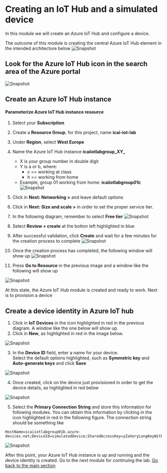 # Creating an IoT Hub and a simulated device
In this module we will create an Azure IoT Hub and configure a device.

The outcome of this module is creating the central Azure IoT Hub element in the intended architecture below
![Snapshot](../images/Lab-1.png "Azure IoT Hub Service")


## Look for the Azure IoT Hub icon in the search area of the Azure portal
![Snapshot](../images/iot-hub-1.PNG "Azure IoT Hub Service")

## Create an Azure IoT Hub instance

#### Parameterize Azure IoT Hub instance resource
1. Select your **Subscription** <br/> 
2. Create a **Resource Group**, for this project, name **icai-iot-lab** <br/>
3. Under **Region**, select **West Europe** <br/>
4. Name the Azure IoT Hub instance  **icaiiotlabgroup_XY_** <br/>
   * X is your group number in double digit<br/>
   * Y is a or b, where:
      * c == working at class <br/>
      * h == working from home  <br/>
   * Example, group 01 working from home: **icaiiotlabgroup*01c*** <br/>
![Snapshot](../images/iot-hub-0.PNG "Azure IoT Hub Service")

5. Click in **Next: Networking >** and leave default options <br/> 
6. Click in **Next: Size and scale >** in order to set the proper service tier.<br/>

7. In the following diagram, remember to select **Free tier**
![Snapshot](../images/iot-hub-2.PNG "Azure IoT Hub Service")

8. Select **Review + create** at the botton left highlighted in blue
9. After successful validation, click **Create** and wait for a few minutes for the creation process to complete
![Snapshot](../images/iot-hub-3.PNG "Azure IoT Hub Service")

10. Once the creation process has completed, the following window will show up
![Snapshot](../images/iot-hub-4.PNG "Azure IoT Hub Service")

11. Press **Go to Resource** in the previous image and a window like the following will show up

![Snapshot](../images/iot-hub-5.PNG "Azure IoT Hub Service")

 At this state, the Azure IoT Hub module is created and ready to work. Next is to provision a device

## Create a device identity in Azure IoT hub
1. Click in **IoT Devices** in the icon highlighted in red in the previous diagram. A window like the one below will show up. <br/>
2. Click in **New**, as highlighted in red in the image below.

![Snapshot](../images/iot-hub-8.PNG "Azure IoT Hub Service")

3. In the **Device ID** field, enter a name for your device. <br/>
Select the default options highlighted, such as **Symmetric key** and **Auto-generate keys** and click **Save**

![Snapshot](../images/iot-hub-6.PNG "Azure IoT Hub Service")

4. Once created, click on the device just provisioned in order to get the device details, as highlighted in red below

![Snapshot](../images/iot-hub-9.png "Azure IoT Hub Service")

5. Select the **Primary Connection String** and store this information for following modules. You can obtain this information by clicking in the icon highlighted in red in the following figure.
The connection string should be something like
```
HostName=icaiiotlabgroup01b.azure-devices.net;DeviceId=simulatedDevice;SharedAccessKey=yZaVeryLongKeyWithManyNumbers
```
![Snapshot](../images/iot-hub-7.PNG "Azure IoT Hub Service")

After this point, your Azure IoT Hub instance is up and running and the device identity is created. Go to the next module for continuing the lab.
[Go back to the main section](../README.md )
